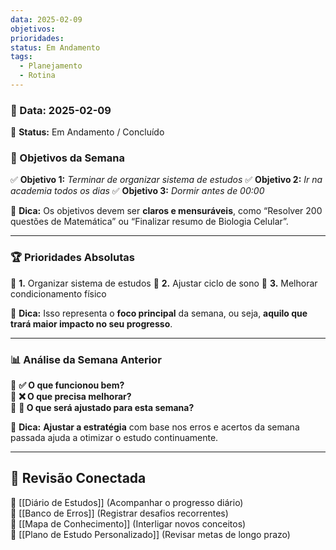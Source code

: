 ```yaml
---
data: 2025-02-09
objetivos: 
prioridades: 
status: Em Andamento
tags:
  - Planejamento
  - Rotina
---
```

### **📅 Data:** 2025-02-09

📌 **Status:** Em Andamento / Concluído

### **🎯 Objetivos da Semana**

✅ **Objetivo 1:** _Terminar de organizar sistema de estudos_
✅ **Objetivo 2:** _Ir na academia todos os dias_
✅ **Objetivo 3:** _Dormir antes de 00:00_

📌 **Dica:** Os objetivos devem ser **claros e mensuráveis**, como “Resolver 200 questões de Matemática” ou “Finalizar resumo de Biologia Celular”.

---

### **🏆 Prioridades Absolutas**

📌 **1.** Organizar sistema de estudos
📌 **2.** Ajustar ciclo de sono
📌 **3.** Melhorar condicionamento físico

📌 **Dica:** Isso representa o **foco principal** da semana, ou seja, **aquilo que trará maior impacto no seu progresso**.

---

### **📊 Análise da Semana Anterior**

📌 **✅ O que funcionou bem?**  
📌 **❌ O que precisa melhorar?**  
📌 **🔄 O que será ajustado para esta semana?**

📌 **Dica:** **Ajustar a estratégia** com base nos erros e acertos da semana passada ajuda a otimizar o estudo continuamente.

---

## **📅 Revisão Conectada**

🔹 [[Diário de Estudos]] (Acompanhar o progresso diário)  
🔹 [[Banco de Erros]] (Registrar desafios recorrentes)  
🔹 [[Mapa de Conhecimento]] (Interligar novos conceitos)  
🔹 [[Plano de Estudo Personalizado]] (Revisar metas de longo prazo)


